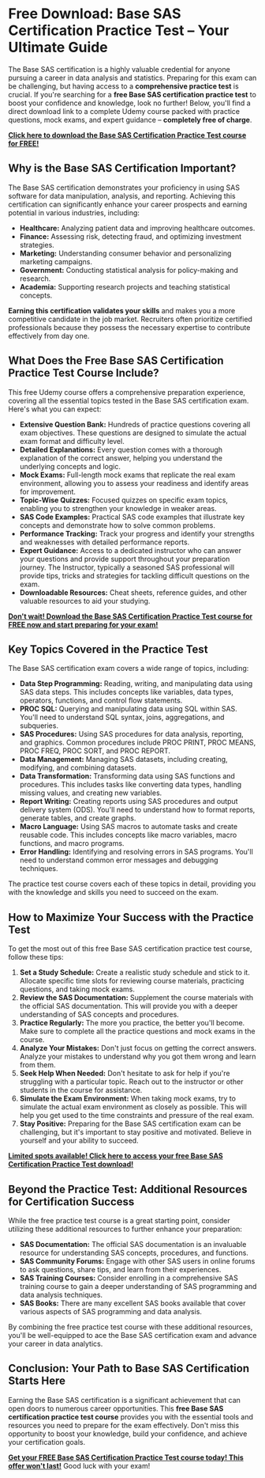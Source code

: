 # Free Download: Base SAS Certification Practice Test – Your Ultimate Guide

The Base SAS certification is a highly valuable credential for anyone pursuing a career in data analysis and statistics. Preparing for this exam can be challenging, but having access to a **comprehensive practice test** is crucial. If you're searching for a **free Base SAS certification practice test** to boost your confidence and knowledge, look no further! Below, you'll find a direct download link to a complete Udemy course packed with practice questions, mock exams, and expert guidance – **completely free of charge**.

[**Click here to download the Base SAS Certification Practice Test course for FREE!**](https://udemywork.com/base-sas-certification-practice-test)

## Why is the Base SAS Certification Important?

The Base SAS certification demonstrates your proficiency in using SAS software for data manipulation, analysis, and reporting. Achieving this certification can significantly enhance your career prospects and earning potential in various industries, including:

*   **Healthcare:** Analyzing patient data and improving healthcare outcomes.
*   **Finance:** Assessing risk, detecting fraud, and optimizing investment strategies.
*   **Marketing:** Understanding consumer behavior and personalizing marketing campaigns.
*   **Government:** Conducting statistical analysis for policy-making and research.
*   **Academia:** Supporting research projects and teaching statistical concepts.

**Earning this certification validates your skills** and makes you a more competitive candidate in the job market. Recruiters often prioritize certified professionals because they possess the necessary expertise to contribute effectively from day one.

## What Does the Free Base SAS Certification Practice Test Course Include?

This free Udemy course offers a comprehensive preparation experience, covering all the essential topics tested in the Base SAS certification exam. Here's what you can expect:

*   **Extensive Question Bank:** Hundreds of practice questions covering all exam objectives. These questions are designed to simulate the actual exam format and difficulty level.
*   **Detailed Explanations:** Every question comes with a thorough explanation of the correct answer, helping you understand the underlying concepts and logic.
*   **Mock Exams:** Full-length mock exams that replicate the real exam environment, allowing you to assess your readiness and identify areas for improvement.
*   **Topic-Wise Quizzes:** Focused quizzes on specific exam topics, enabling you to strengthen your knowledge in weaker areas.
*   **SAS Code Examples:** Practical SAS code examples that illustrate key concepts and demonstrate how to solve common problems.
*   **Performance Tracking:** Track your progress and identify your strengths and weaknesses with detailed performance reports.
*   **Expert Guidance:** Access to a dedicated instructor who can answer your questions and provide support throughout your preparation journey. The Instructor, typically a seasoned SAS professional will provide tips, tricks and strategies for tackling difficult questions on the exam.
*   **Downloadable Resources:** Cheat sheets, reference guides, and other valuable resources to aid your studying.

[**Don't wait! Download the Base SAS Certification Practice Test course for FREE now and start preparing for your exam!**](https://udemywork.com/base-sas-certification-practice-test)

## Key Topics Covered in the Practice Test

The Base SAS certification exam covers a wide range of topics, including:

*   **Data Step Programming:** Reading, writing, and manipulating data using SAS data steps. This includes concepts like variables, data types, operators, functions, and control flow statements.
*   **PROC SQL:** Querying and manipulating data using SQL within SAS. You'll need to understand SQL syntax, joins, aggregations, and subqueries.
*   **SAS Procedures:** Using SAS procedures for data analysis, reporting, and graphics. Common procedures include PROC PRINT, PROC MEANS, PROC FREQ, PROC SORT, and PROC REPORT.
*   **Data Management:** Managing SAS datasets, including creating, modifying, and combining datasets.
*   **Data Transformation:** Transforming data using SAS functions and procedures. This includes tasks like converting data types, handling missing values, and creating new variables.
*   **Report Writing:** Creating reports using SAS procedures and output delivery system (ODS). You'll need to understand how to format reports, generate tables, and create graphs.
*   **Macro Language:** Using SAS macros to automate tasks and create reusable code. This includes concepts like macro variables, macro functions, and macro programs.
*   **Error Handling:** Identifying and resolving errors in SAS programs. You'll need to understand common error messages and debugging techniques.

The practice test course covers each of these topics in detail, providing you with the knowledge and skills you need to succeed on the exam.

## How to Maximize Your Success with the Practice Test

To get the most out of this free Base SAS certification practice test course, follow these tips:

1.  **Set a Study Schedule:** Create a realistic study schedule and stick to it. Allocate specific time slots for reviewing course materials, practicing questions, and taking mock exams.
2.  **Review the SAS Documentation:** Supplement the course materials with the official SAS documentation. This will provide you with a deeper understanding of SAS concepts and procedures.
3.  **Practice Regularly:** The more you practice, the better you'll become. Make sure to complete all the practice questions and mock exams in the course.
4.  **Analyze Your Mistakes:** Don't just focus on getting the correct answers. Analyze your mistakes to understand why you got them wrong and learn from them.
5.  **Seek Help When Needed:** Don't hesitate to ask for help if you're struggling with a particular topic. Reach out to the instructor or other students in the course for assistance.
6.  **Simulate the Exam Environment:** When taking mock exams, try to simulate the actual exam environment as closely as possible. This will help you get used to the time constraints and pressure of the real exam.
7.  **Stay Positive:** Preparing for the Base SAS certification exam can be challenging, but it's important to stay positive and motivated. Believe in yourself and your ability to succeed.

[**Limited spots available! Click here to access your free Base SAS Certification Practice Test download!**](https://udemywork.com/base-sas-certification-practice-test)

## Beyond the Practice Test: Additional Resources for Certification Success

While the free practice test course is a great starting point, consider utilizing these additional resources to further enhance your preparation:

*   **SAS Documentation:** The official SAS documentation is an invaluable resource for understanding SAS concepts, procedures, and functions.
*   **SAS Community Forums:** Engage with other SAS users in online forums to ask questions, share tips, and learn from their experiences.
*   **SAS Training Courses:** Consider enrolling in a comprehensive SAS training course to gain a deeper understanding of SAS programming and data analysis techniques.
*   **SAS Books:** There are many excellent SAS books available that cover various aspects of SAS programming and data analysis.

By combining the free practice test course with these additional resources, you'll be well-equipped to ace the Base SAS certification exam and advance your career in data analytics.

## Conclusion: Your Path to Base SAS Certification Starts Here

Earning the Base SAS certification is a significant achievement that can open doors to numerous career opportunities. This **free Base SAS certification practice test course** provides you with the essential tools and resources you need to prepare for the exam effectively. Don't miss this opportunity to boost your knowledge, build your confidence, and achieve your certification goals.

**[Get your FREE Base SAS Certification Practice Test course today! This offer won't last!](https://udemywork.com/base-sas-certification-practice-test)** Good luck with your exam!

